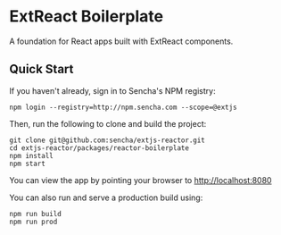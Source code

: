 # ExtReact Boilerplate

A foundation for React apps built with ExtReact components.

## Quick Start

If you haven't already, sign in to Sencha's NPM registry:

```
npm login --registry=http://npm.sencha.com --scope=@extjs
```

Then, run the following to clone and build the project:

    git clone git@github.com:sencha/extjs-reactor.git
    cd extjs-reactor/packages/reactor-boilerplate
    npm install
    npm start

You can view the app by pointing your browser to [http://localhost:8080](http://localhost:8080)

You can also run and serve a production build using:

    npm run build
    npm run prod

